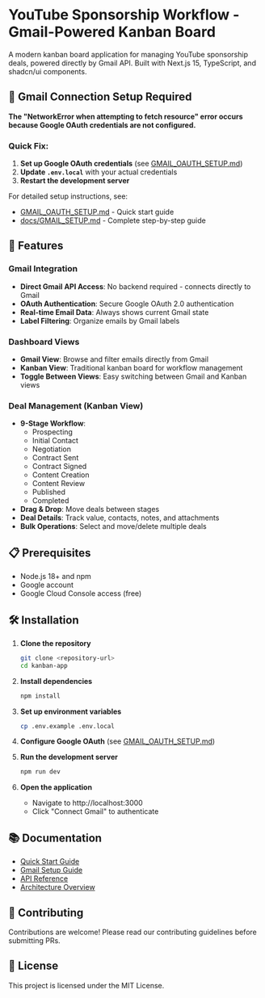 # YouTube Sponsorship Workflow - Gmail-Powered Kanban Board

A modern kanban board application for managing YouTube sponsorship deals, powered directly by Gmail API. Built with Next.js 15, TypeScript, and shadcn/ui components.

## 🚨 Gmail Connection Setup Required

**The "NetworkError when attempting to fetch resource" error occurs because Google OAuth credentials are not configured.**

### Quick Fix:

1. **Set up Google OAuth credentials** (see [GMAIL_OAUTH_SETUP.md](GMAIL_OAUTH_SETUP.md))
2. **Update `.env.local`** with your actual credentials
3. **Restart the development server**

For detailed setup instructions, see:

- [GMAIL_OAUTH_SETUP.md](GMAIL_OAUTH_SETUP.md) - Quick start guide
- [docs/GMAIL_SETUP.md](docs/GMAIL_SETUP.md) - Complete step-by-step guide

## 🚀 Features

### Gmail Integration

- **Direct Gmail API Access**: No backend required - connects directly to Gmail
- **OAuth Authentication**: Secure Google OAuth 2.0 authentication
- **Real-time Email Data**: Always shows current Gmail state
- **Label Filtering**: Organize emails by Gmail labels

### Dashboard Views

- **Gmail View**: Browse and filter emails directly from Gmail
- **Kanban View**: Traditional kanban board for workflow management
- **Toggle Between Views**: Easy switching between Gmail and Kanban views

### Deal Management (Kanban View)

- **9-Stage Workflow**:
  - Prospecting
  - Initial Contact
  - Negotiation
  - Contract Sent
  - Contract Signed
  - Content Creation
  - Content Review
  - Published
  - Completed
- **Drag & Drop**: Move deals between stages
- **Deal Details**: Track value, contacts, notes, and attachments
- **Bulk Operations**: Select and move/delete multiple deals

## 📋 Prerequisites

- Node.js 18+ and npm
- Google account
- Google Cloud Console access (free)

## 🛠️ Installation

1. **Clone the repository**

   ```bash
   git clone <repository-url>
   cd kanban-app
   ```

2. **Install dependencies**

   ```bash
   npm install
   ```

3. **Set up environment variables**

   ```bash
   cp .env.example .env.local
   ```

4. **Configure Google OAuth** (see [GMAIL_OAUTH_SETUP.md](GMAIL_OAUTH_SETUP.md))

5. **Run the development server**

   ```bash
   npm run dev
   ```

6. **Open the application**
   - Navigate to http://localhost:3000
   - Click "Connect Gmail" to authenticate

## 📚 Documentation

- [Quick Start Guide](docs/QUICK_START.md)
- [Gmail Setup Guide](docs/GMAIL_SETUP.md)
- [API Reference](docs/API_REFERENCE.md)
- [Architecture Overview](docs/architecture.md)

## 🤝 Contributing

Contributions are welcome! Please read our contributing guidelines before submitting PRs.

## 📄 License

This project is licensed under the MIT License.
